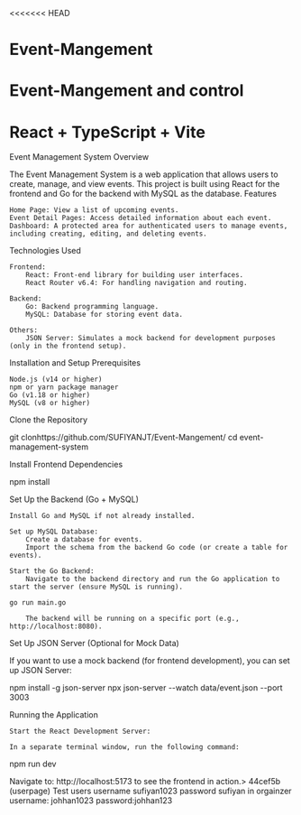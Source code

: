 <<<<<<< HEAD
# Event-Mangement
Event-Mangement and control
=======
# React + TypeScript + Vite
Event Management System
Overview

The Event Management System is a web application that allows users to create, manage, and view events. This project is built using React for the frontend and Go for the backend with MySQL as the database.
Features

    Home Page: View a list of upcoming events.
    Event Detail Pages: Access detailed information about each event.
    Dashboard: A protected area for authenticated users to manage events, including creating, editing, and deleting events.

Technologies Used

    Frontend:
        React: Front-end library for building user interfaces.
        React Router v6.4: For handling navigation and routing.

    Backend:
        Go: Backend programming language.
        MySQL: Database for storing event data.

    Others:
        JSON Server: Simulates a mock backend for development purposes (only in the frontend setup).

Installation and Setup
Prerequisites

    Node.js (v14 or higher)
    npm or yarn package manager
    Go (v1.18 or higher)
    MySQL (v8 or higher)

Clone the Repository

git clonhttps://github.com/SUFIYANJT/Event-Mangement/
cd event-management-system

Install Frontend Dependencies

npm install

Set Up the Backend (Go + MySQL)

    Install Go and MySQL if not already installed.

    Set up MySQL Database:
        Create a database for events.
        Import the schema from the backend Go code (or create a table for events).

    Start the Go Backend:
        Navigate to the backend directory and run the Go application to start the server (ensure MySQL is running).

    go run main.go

        The backend will be running on a specific port (e.g., http://localhost:8080).

Set Up JSON Server (Optional for Mock Data)

If you want to use a mock backend (for frontend development), you can set up JSON Server:

npm install -g json-server
npx json-server --watch data/event.json --port 3003

Running the Application

    Start the React Development Server:

    In a separate terminal window, run the following command:

npm run dev

Navigate to: http://localhost:5173 to see the frontend in action.> 44cef5b (userpage)
Test users
username sufiyan1023
password sufiyan
in orgainzer
username: johhan1023
password:johhan123
